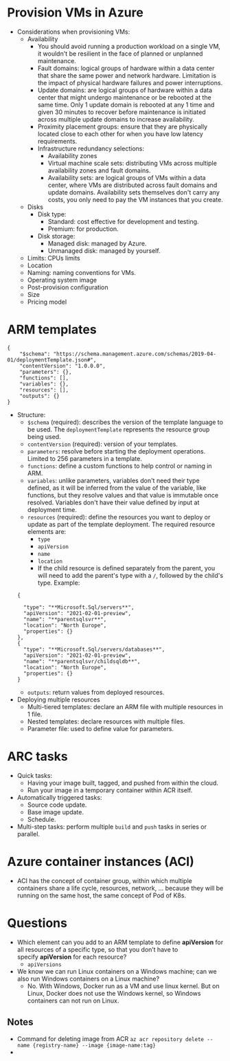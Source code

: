 # Provision VMs in Azure
- Considerations when provisioning VMs:
	- Availability
		- You should avoid running a production workload on a single VM, it wouldn't be resilient in the face of planned or unplanned maintenance.
		- Fault domains: logical groups of hardware within a data center that share the same power and network hardware. Limitation is the impact of physical hardware failures and power interruptions.
		- Update domains: are logical groups of hardware within a data center that might undergo maintenance or be rebooted at the same time. Only 1 update domain is rebooted at any 1 time and given 30 minutes to recover before maintenance is initiated across multiple update domains to increase availability.
		- Proximity placement groups: ensure that they are physically located close to each other for when you have low latency requirements.
		- Infrastructure redundancy selections:
			- Availability zones
			- Virtual machine scale sets: distributing VMs across multiple availability zones and fault domains.
			- Availability sets:  are logical groups of VMs within a data center, where VMs are distributed across fault domains and update domains. Availability sets themselves don't carry any costs, you only need to pay the VM instances that you create.
	- Disks
		- Disk type:
			- Standard: cost effective for development and testing.
			- Premium: for production.
		- Disk storage:
			- Managed disk: managed by Azure.
			- Unmanaged disk: managed by yourself.
	- Limits: CPUs limits
	- Location
	- Naming: naming conventions for VMs.
	- Operating system image
	- Post-provision configuration
	- Size
	- Pricing model
# ARM templates
```
{
    "$schema": "https://schema.management.azure.com/schemas/2019-04-01/deploymentTemplate.json#",
    "contentVersion": "1.0.0.0",
    "parameters": {},
    "functions": [],
    "variables": {},
    "resources": [],
    "outputs": {}
}
```
- Structure:
	- `$schema` (required): describes the version of the template language to be used. The `deploymentTemplate` represents the resource group being used.
	- `contentVersion` (required): version of your templates.
	- `parameters`: resolve before starting the deployment operations. Limited to 256 parameters in a template.
	- `functions`: define a custom functions to help control or naming in ARM.
	- `variables`: unlike parameters, variables don't need their type defined, as it will be inferred from the value of the variable, like functions, but they resolve values and that value is immutable once resolved. Variables don't have their value defined by input at deployment time.
	- `resources` (required): define the resources you want to deploy or update as part of the template deployment. The required resource elements are:
		- `type`
		- `apiVersion`
		- `name`
		- `location`
		- If the child resource is defined separately from the parent, you will need to add the parent's type with a `/`, followed by the child's type. Example:
	```
	{
	
	  "type": "**Microsoft.Sql/servers**",
	  "apiVersion": "2021-02-01-preview",
	  "name": "**parentsqlsvr**",
	  "location": "North Europe",
	  "properties": {}
	},
	{
	  "type": "**Microsoft.Sql/servers/databases**",
	  "apiVersion": "2021-02-01-preview",
	  "name": "**parentsqlsvr/childsqldb**",
	  "location": "North Europe",
	  "properties": {}
	}
	```
	- `outputs`: return values from deployed resources.
- Deploying multiple resources
	- Multi-tiered templates: declare an ARM file with multiple resources in 1 file.
	- Nested templates: declare resources with multiple files.
	- Parameter file: used to define value for parameters.
# ARC tasks
- Quick tasks:
	- Having your image built, tagged, and pushed from within the cloud.
	- Run your image in a temporary container within ACR itself.
- Automatically triggered tasks:
	- Source code update.
	- Base image update.
	- Schedule.
- Multi-step tasks: perform multiple `build` and `push` tasks in series or parallel.
# Azure container instances (ACI)
- ACI has the concept of container group, within which multiple containers share a life cycle, resources, network, ... because they will be running on the same host, the same concept of Pod of K8s.
# Questions
- Which element can you add to an ARM template to define **apiVersion** for all resources of a specific type, so that you don’t have to specify **apiVersion** for each resource?
	- `apiVersions`
- We know we can run Linux containers on a Windows machine; can we also run Windows containers on a Linux machine?
	- No. With Windows, Docker run as a VM and use linux kernel. But on Linux, Docker does not use the Windows kernel, so Windows containers can not run on Linux.
## Notes
- Command for deleting image from ACR `az acr repository delete --name {registry-name} --image {image-name:tag}`
- 